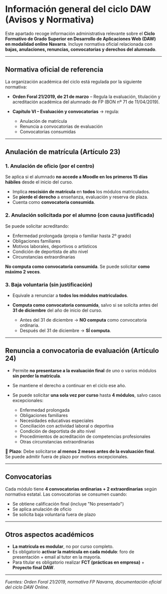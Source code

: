 # Información general del ciclo DAW (Avisos y Normativa)

Este apartado recoge información administrativa relevante sobre el **Ciclo Formativo de Grado Superior en Desarrollo de Aplicaciones Web (DAW) en modalidad online Navarra**. Incluye normativa oficial relacionada con **bajas, anulaciones, renuncias, convocatorias y derechos del alumnado**.

---

## Normativa oficial de referencia

La organización académica del ciclo está regulada por la siguiente normativa:

* **Orden Foral 21/2019, de 21 de marzo** – Regula la evaluación, titulación y acreditación académica del alumnado de FP (BON nº 71 de 11/04/2019).
* **Capítulo VI – Evaluación y convocatorias** → regula:

  * Anulación de matrícula
  * Renuncia a convocatorias de evaluación
  * Convocatorias consumidas

---

## Anulación de matrícula (Artículo 23)

### 1. **Anulación de oficio** (por el centro)

Se aplica si el alumnado **no accede a Moodle en los primeros 15 días hábiles** desde el inicio del curso.

* Implica **rescisión de matrícula** en **todos** los módulos matriculados.
* Se **pierde el derecho** a enseñanza, evaluación y reserva de plaza.
* Cuenta como **convocatoria consumida**.

### 2. **Anulación solicitada por el alumno** (con causa justificada)

Se puede solicitar acreditando:

* Enfermedad prolongada (propia o familiar hasta 2º grado)
* Obligaciones familiares
* Motivos laborales, deportivos o artísticos
* Condición de deportista de alto nivel
* Circunstancias extraordinarias

**No computa como convocatoria consumida**. Se puede solicitar **como máximo 2 veces**.

### 3. **Baja voluntaria** (sin justificación)

* Equivale a renunciar a **todos los módulos matriculados**.
* **Computa como convocatoria consumida**, salvo si se solicita antes del **31 de diciembre** del año de inicio del curso.

  * Antes del 31 de diciembre → **NO computa** como convocatoria ordinaria.
  * Después del 31 de diciembre → **SÍ computa**.

---

## Renuncia a convocatoria de evaluación (Artículo 24)

* Permite **no presentarse a la evaluación final** de uno o varios módulos **sin perder la matrícula**.
* Se mantiene el derecho a continuar en el ciclo ese año.
* Se puede solicitar **una sola vez por curso** hasta **4 módulos**, salvo casos excepcionales:

  * Enfermedad prolongada
  * Obligaciones familiares
  * Necesidades educativas especiales
  * Conciliación con actividad laboral o deportiva
  * Condición de deportista de alto nivel
  * Procedimientos de acreditación de competencias profesionales
  * Otras circunstancias extraordinarias

📌 **Plazo**: Debe solicitarse **al menos 2 meses antes de la evaluación final**. Se puede admitir fuera de plazo por motivos excepcionales.

---

## Convocatorias

Cada módulo tiene **4 convocatorias ordinarias + 2 extraordinarias** según normativa estatal. Las convocatorias se consumen cuando:

* Se obtiene calificación final (incluye "No presentado")
* Se aplica anulación de oficio
* Se solicita baja voluntaria fuera de plazo

---

## Otros aspectos académicos

* **La matrícula es modular**, no por curso completo.
* Es obligatorio **activar la matrícula en cada módulo**: foro de presentación + email al tutor en la mayoría.
* Para titular es obligatorio realizar **FCT (prácticas en empresa)** + **Proyecto final DAW**.

---

*Fuentes: Orden Foral 21/2019, normativa FP Navarra, documentación oficial del ciclo DAW Online.*

